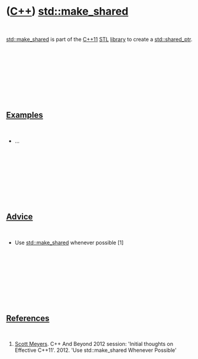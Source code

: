 



 

 

 

 

 

([C++](Cpp.md)) [std::make\_shared](CppStdMake_shared.md)
===========================================================

 

[std::make\_shared](CppStdMake_shared.md) is part of the
[C++11](Cpp11.md) [STL](CppStl.md) [library](CppLibrary.htm) to create
a [std::shared\_ptr](CppStdShared_ptr.md).

 

 

 

 

 

[Examples](CppExample.md)
--------------------------

 

-   ...

 

 

 

 

 

[Advice](CppAdvice.md)
-----------------------

 

-   Use [std::make\_shared](CppStdMake_shared.md) whenever possible
    \[1\]

 

 

 

 

 

[References](CppReferences.md)
-------------------------------

 

1.  [Scott Meyers](CppScottMeyers.md). C++ And Beyond 2012 session:
    'Initial thoughts on Effective C++11'. 2012. 'Use std::make\_shared
    Whenever Possible'

 

 

 

 

 





 



